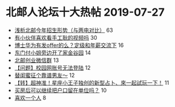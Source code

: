 # 北邮人论坛十大热帖 2019-07-27

- [浅析北邮今年招生形势（与两电对比）](https://bbs.byr.cn/article/Picture/3245708) 63
- [有小伙伴喜欢看手工耿的视频吗](https://bbs.byr.cn/article/Talking/6138358) 30
- [博士华为有发offer的么？定级和年薪交流下](https://bbs.byr.cn/article/Job/1994026) 16
- [东门付小姐旁边开了家金谷园](https://bbs.byr.cn/article/Food/503290) 14
- [北邮创业微信群](https://bbs.byr.cn/article/Entrepreneurship/24069) 13
- [【问题】校园网账号无法登陆](https://bbs.byr.cn/article/BUPTNet/101726) 12
- [替闺蜜征个靠谱男友～](https://bbs.byr.cn/article/Friends/1932449) 12
- [【转】超神准！星座小王子独创的新型占卜、來一起試玩一下！](https://bbs.byr.cn/article/Constellations/326533) 11
- [买房后可以继续把户口留在单位吗？](https://bbs.byr.cn/article/WorkLife/1125625) 10
- [喜欢一个人](https://bbs.byr.cn/article/Feeling/3117008) 8


